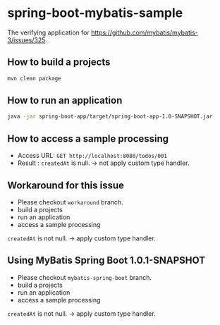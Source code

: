 # spring-boot-mybatis-sample

The verifying application for https://github.com/mybatis/mybatis-3/issues/325.

## How to build a projects

```bash
mvn clean package
```

## How to run an application

```bash
java -jar spring-boot-app/target/spring-boot-app-1.0-SNAPSHOT.jar
```

## How to access a sample processing

* Access URL: `GET http://localhost:8080/todos/001`
* Result : `createdAt` is null. -> not apply custom type handler.

## Workaround for this issue

* Please checkout `workaround` branch.
* build a projects
* run an application
* access a sample processing

`createdAt` is not null. -> apply custom type handler.

## Using MyBatis Spring Boot 1.0.1-SNAPSHOT

* Please checkout `mybatis-spring-boot` branch.
* build a projects
* run an application
* access a sample processing

`createdAt` is not null. -> apply custom type handler.
